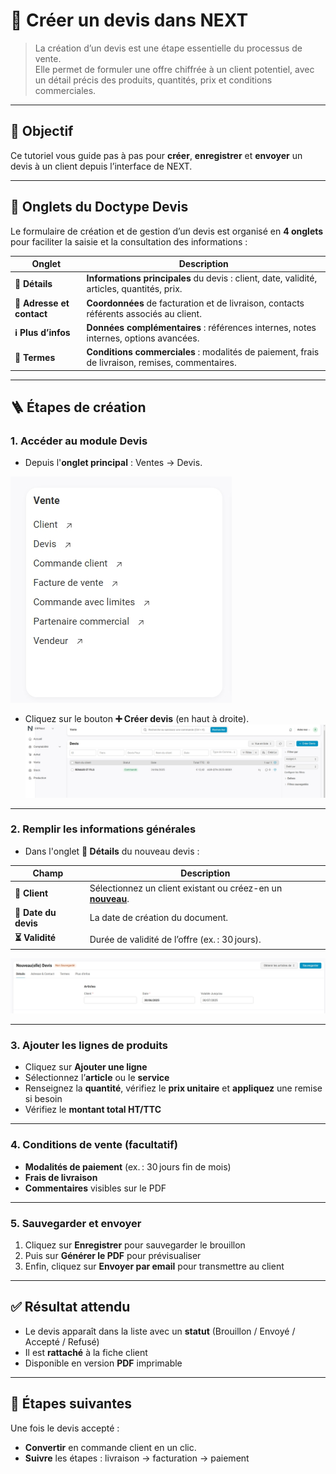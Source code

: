 # 📝 Créer un devis dans NEXT

> La création d’un devis est une étape essentielle du processus de vente.  
> Elle permet de formuler une offre chiffrée à un client potentiel, avec un détail précis des produits, quantités, prix et conditions commerciales.

---

## 🎯 Objectif

Ce tutoriel vous guide pas à pas pour **créer**, **enregistrer** et **envoyer** un devis à un client depuis l’interface de NEXT.

---

## 📑 Onglets du Doctype **Devis**

Le formulaire de création et de gestion d’un devis est organisé en **4 onglets** pour faciliter la saisie et la consultation des informations :

| Onglet                     | Description                                                                                                  |
|----------------------------|--------------------------------------------------------------------------------------------------------------|
| **📝 Détails**             | **Informations principales** du devis : client, date, validité, articles, quantités, prix.                   |
| **📍 Adresse et contact**  | **Coordonnées** de facturation et de livraison, contacts référents associés au client.                       |
| **ℹ️ Plus d’infos**        | **Données complémentaires** : références internes, notes internes, options avancées.                         |
| **📄 Termes**              | **Conditions commerciales** : modalités de paiement, frais de livraison, remises, commentaires.              |

---

## 🪜 Étapes de création

### 1. Accéder au module **Devis**

- Depuis l'**onglet principal** : Ventes → Devis.

![Emplacement du module Devis](../../images/devis/devis_01.jpeg)

- Cliquez sur le bouton **➕ Créer devis** (en haut à droite).  
![Créer un nouveau devis](../../images/devis/devis_02.jpeg)

---

### 2. Remplir les informations générales

- Dans l'onglet **📝 Détails** du nouveau devis :

| Champ              | Description                                                       |
|--------------------|-------------------------------------------------------------------|
| **👤 Client**          | Sélectionnez un client existant ou créez-en un **[nouveau](../gestion-ventes/clients/fiches-clients.md)**.        |
| **📅 Date du devis**   | La date de création du document.                                |
| **⏳ Validité**        | Durée de validité de l’offre (ex. : 30 jours).                   |

![Formulaire de détails du devis](../../images/devis/devis_03.jpeg)

---

### 3. Ajouter les lignes de produits

- Cliquez sur **Ajouter une ligne**  
- Sélectionnez l’**article** ou le **service**  
- Renseignez la **quantité**, vérifiez le **prix unitaire** et **appliquez** une remise si besoin  
- Vérifiez le **montant total HT/TTC**

---

### 4. Conditions de vente (facultatif)

- **Modalités de paiement** (ex. : 30 jours fin de mois)  
- **Frais de livraison**  
- **Commentaires** visibles sur le PDF

---

### 5. Sauvegarder et envoyer

1. Cliquez sur **Enregistrer** pour sauvegarder le brouillon  
2. Puis sur **Générer le PDF** pour prévisualiser  
3. Enfin, cliquez sur **Envoyer par email** pour transmettre au client  

<!-- ![Confirmation d’envoi](../images/devis/confirmation-envoi.png) -->

---

## ✅ Résultat attendu

- Le devis apparaît dans la liste avec un **statut** (Brouillon / Envoyé / Accepté / Refusé)  
- Il est **rattaché** à la fiche client  
- Disponible en version **PDF** imprimable

---

## 🔄 Étapes suivantes

Une fois le devis accepté :

- **Convertir** en commande client en un clic.
- **Suivre** les étapes : livraison → facturation → paiement

